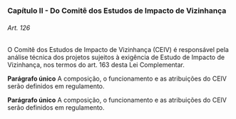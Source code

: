 
### Capítulo II -  Do Comitê dos Estudos de Impacto de Vizinhança

###### Art. 126
O Comitê dos Estudos de Impacto de Vizinhança (CEIV) é responsável pela análise técnica dos projetos sujeitos à exigência de Estudo de Impacto de Vizinhança, nos termos do art. 163 desta Lei Complementar.

**Parágrafo único** A composição, o funcionamento e as atribuições do CEIV serão definidos em regulamento.

**Parágrafo único** A composição, o funcionamento e as atribuições do CEIV serão definidos em regulamento.
